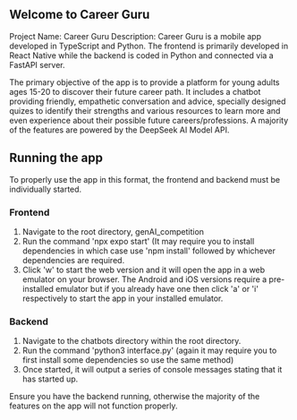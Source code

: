 ## Welcome to Career Guru ##
Project Name: Career Guru
Description:
Career Guru is a mobile app developed in TypeScript and Python. The frontend is primarily developed in React Native while the 
backend is coded in Python and connected via a FastAPI server. 

The primary objective of the app is to provide a platform for young adults ages 15-20 to discover their future career path. It
includes a chatbot providing friendly, empathetic conversation and advice, specially designed quizes to identify their strengths
and various resources to learn more and even experience about their possible future careers/professions. A majority of the 
features are powered by the DeepSeek AI Model API.

## Running the app ##
To properly use the app in this format, the frontend and backend must be individually started.

### Frontend ###
1. Navigate to the root directory, genAI_competition
2. Run the command 'npx expo start' (It may require you to install dependencies in which case use 'npm install' followed by
   whichever dependencies are required.
3. Click 'w' to start the web version and it will open the app in a web emulator on your browser. The Android and iOS
   versions require a pre-installed emulator but if you already have one then click 'a' or 'i' respectively to start the app
   in your installed emulator.

### Backend ###
1. Navigate to the chatbots directory within the root directory.
2. Run the command 'python3 interface.py' (again it may require you to first install some dependencies so use the same method)
3. Once started, it will output a series of console messages stating that it has started up.

Ensure you have the backend running, otherwise the majority of the features on the app will not function properly.
